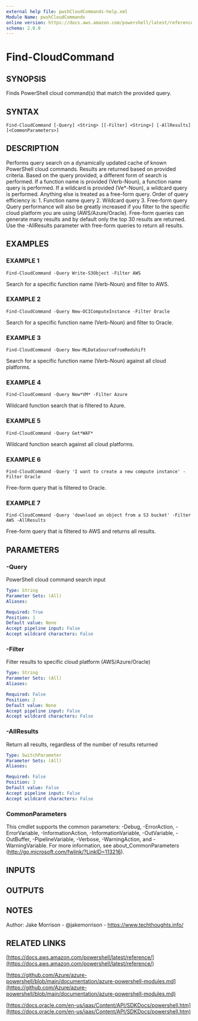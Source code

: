 ```yaml
---
external help file: pwshCloudCommands-help.xml
Module Name: pwshCloudCommands
online version: https://docs.aws.amazon.com/powershell/latest/reference/
schema: 2.0.0
---
```


# Find-CloudCommand

## SYNOPSIS
Finds PowerShell cloud command(s) that match the provided query.

## SYNTAX

```
Find-CloudCommand [-Query] <String> [[-Filter] <String>] [-AllResults] [<CommonParameters>]
```

## DESCRIPTION
Performs query search on a dynamically updated cache of known PowerShell cloud commands.
Results are returned based on provided criteria.
Based on the query provided, a different form of search is performed.
If a function name is provided (Verb-Noun), a function name query is performed.
If a wildcard is provided (Ve*-Noun), a wildcard query is performed.
Anything else is treated as a free-form query.
Order of query efficiency is:
1.
Function name query
2.
Wildcard query
3.
Free-form query
Query performance will also be greatly increased if you filter to the specific cloud platform you are using (AWS/Azure/Oracle).
Free-form queries can generate many results and by default only the top 30 results are returned.
Use the -AllResults parameter with free-form queries to return all results.

## EXAMPLES

### EXAMPLE 1
```
Find-CloudCommand -Query Write-S3Object -Filter AWS
```

Search for a specific function name (Verb-Noun) and filter to AWS.

### EXAMPLE 2
```
Find-CloudCommand -Query New-OCIComputeInstance -Filter Oracle
```

Search for a specific function name (Verb-Noun) and filter to Oracle.

### EXAMPLE 3
```
Find-CloudCommand -Query New-MLDataSourceFromRedshift
```

Search for a specific function name (Verb-Noun) against all cloud platforms.

### EXAMPLE 4
```
Find-CloudCommand -Query New*VM* -Filter Azure
```

Wildcard function search that is filtered to Azure.

### EXAMPLE 5
```
Find-CloudCommand -Query Get*WAF*
```

Wildcard function search against all cloud platforms.

### EXAMPLE 6
```
Find-CloudCommand -Query 'I want to create a new compute instance' -Filter Oracle
```

Free-form query that is filtered to Oracle.

### EXAMPLE 7
```
Find-CloudCommand -Query 'download an object from a S3 bucket' -Filter AWS -AllResults
```

Free-form query that is filtered to AWS and returns all results.

## PARAMETERS

### -Query
PowerShell cloud command search input

```yaml
Type: String
Parameter Sets: (All)
Aliases:

Required: True
Position: 1
Default value: None
Accept pipeline input: False
Accept wildcard characters: False
```

### -Filter
Filter results to specific cloud platform (AWS/Azure/Oracle)

```yaml
Type: String
Parameter Sets: (All)
Aliases:

Required: False
Position: 2
Default value: None
Accept pipeline input: False
Accept wildcard characters: False
```

### -AllResults
Return all results, regardless of the number of results returned

```yaml
Type: SwitchParameter
Parameter Sets: (All)
Aliases:

Required: False
Position: 3
Default value: False
Accept pipeline input: False
Accept wildcard characters: False
```

### CommonParameters
This cmdlet supports the common parameters: -Debug, -ErrorAction, -ErrorVariable, -InformationAction, -InformationVariable, -OutVariable, -OutBuffer, -PipelineVariable, -Verbose, -WarningAction, and -WarningVariable.
For more information, see about_CommonParameters (http://go.microsoft.com/fwlink/?LinkID=113216).

## INPUTS

## OUTPUTS

## NOTES
Author: Jake Morrison - @jakemorrison - https://www.techthoughts.info/

## RELATED LINKS

[https://docs.aws.amazon.com/powershell/latest/reference/](https://docs.aws.amazon.com/powershell/latest/reference/)

[https://github.com/Azure/azure-powershell/blob/main/documentation/azure-powershell-modules.md](https://github.com/Azure/azure-powershell/blob/main/documentation/azure-powershell-modules.md)

[https://docs.oracle.com/en-us/iaas/Content/API/SDKDocs/powershell.htm](https://docs.oracle.com/en-us/iaas/Content/API/SDKDocs/powershell.htm)

